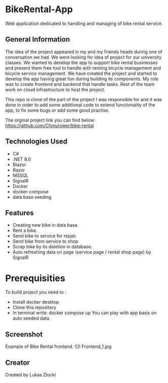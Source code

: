 # BikeRental-App
Web application dedicated to handling and managing of bike rental service.


## General Information

The idea of the project appeared in my and my friends heads during one of conversation we had.
We were looking for idea of project for our university classes.
We wanted to develop the app to support bike rental businesses and present them free tool
to handle with renting bicycle management and bicycle service management.
We have created the project and started to develop the app having great fun during building its components. My role was to create frontend and backend that handle tasks. Rest of the team work on cloud infrastructure to host the project.

This repo is clone of the part of the project I was responsible for and it was done in order to add some additional code to extend functionality of the app, to fix some bugs or add some good practise. 

The orginal project link you can find below:
https://github.com/Chmurower/bike-rental


## Technologies Used

* C#
* .NET 8.0
* Blazor
* Razor
* MSSQL
* SignalR
* Docker
* docker-compose
* data base seeding


## Features

* Creating new bike in data base.
* Rent a bike.
* Send bike to service for repair.
* Send bike from service to shop
* Scrap bike by its deletion in database.
* Auto refreshing data on page (service page / rental shop page) by SignalR


# Prerequisities
To build project you need to :
* Install docker desktop
* Clone this repository
* In terminal write: docker compose up
You can play with app basis on auto seeded data.


## Screenshot

Example of Bike Rental frontend.
![]! Frontend_1.jpg


## Creator

Created by Lukas Zlocki  
